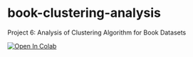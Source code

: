 # book-clustering-analysis
Project 6: Analysis of Clustering Algorithm for Book Datasets

[![Open In Colab](https://colab.research.google.com/assets/colab-badge.svg)](https://colab.research.google.com/github/AgatElite/book-clustering-analysis/blob/main/AMDS_project.ipynb)
